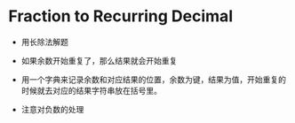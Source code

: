 # Fraction to Recurring Decimal

- 用长除法解题

- 如果余数开始重复了，那么结果就会开始重复

- 用一个字典来记录余数和对应结果的位置，余数为键，结果为值，开始重复的时候就去对应的结果字符串放在括号里。

- 注意对负数的处理

